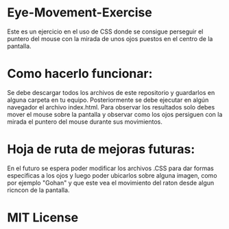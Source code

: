 # Eye-Movement-Exercise
Este es un ejercicio en el uso de CSS donde se consigue perseguir el puntero del mouse con la mirada de unos ojos puestos en el centro de la pantalla.


# Como hacerlo funcionar:
Se debe descargar todos los archivos de este repositorio y guardarlos en alguna carpeta en tu equipo. Posteriormente se debe ejecutar en algún navegador el archivo index.html. Para observar los resultados solo debes mover el mouse sobre la pantalla y observar como los ojos persiguen con la mirada el puntero del mouse durante sus movimientos.


# Hoja de ruta de mejoras futuras:
En el futuro se espera poder modificar los archivos .CSS para dar formas especificas a los ojos y luego poder ubicarlos sobre alguna imagen, como por ejemplo "Gohan" y que este vea el movimiento del raton desde algun ricncon de la pantalla.


# MIT License
